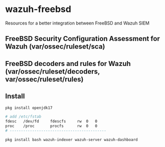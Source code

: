 # wazuh-freebsd
Resources for a better integration between  FreeBSD and Wazuh SIEM

## FreeBSD Security Configuration Assessment for Wazuh (var/ossec/ruleset/sca)

## FreeBSD decoders and rules for Wazuh (var/ossec/ruleset/decoders,  var/ossec/ruleset/rules)

## Install 
```sh
pkg install openjdk17

# add /etc/fstab
fdesc	/dev/fd		fdescfs		rw	0	0
proc	/proc		procfs		rw	0	0
# -------------------------------------------

pkg install bash wazuh-indexer wazuh-server wazuh-dashboard
```
